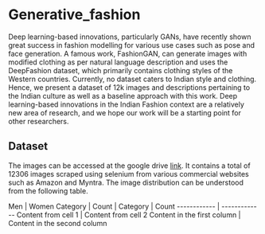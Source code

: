# Generative_fashion

Deep learning-based innovations, particularly GANs, have recently shown great success in fashion modelling for various use cases such as pose and face generation. A famous work, FashionGAN, can generate images with modified clothing as per natural language description and uses the DeepFashion dataset, which primarily contains clothing styles of the Western countries. Currently, no dataset caters to Indian style and clothing. Hence, we present a dataset of 12k images and descriptions pertaining to the Indian culture as well as a baseline approach with this work. Deep learning-based innovations in the Indian Fashion context are a relatively new area of research, and we hope our work will be a starting point for other researchers. 

## Dataset

The images can be accessed at the google drive [link](https://drive.google.com/file/d/1hOsuMZFiMZGlP4oYnLj1MOYview06zf9/view?usp=sharing).
It contains a total of 12306 images scraped using selenium from various commercial websites such as Amazon and Myntra. 
The image distribution can be understood from the following table.

Men | Women
Category | Count | Category | Count
------------ | -------------
Content from cell 1 | Content from cell 2
Content in the first column | Content in the second column
